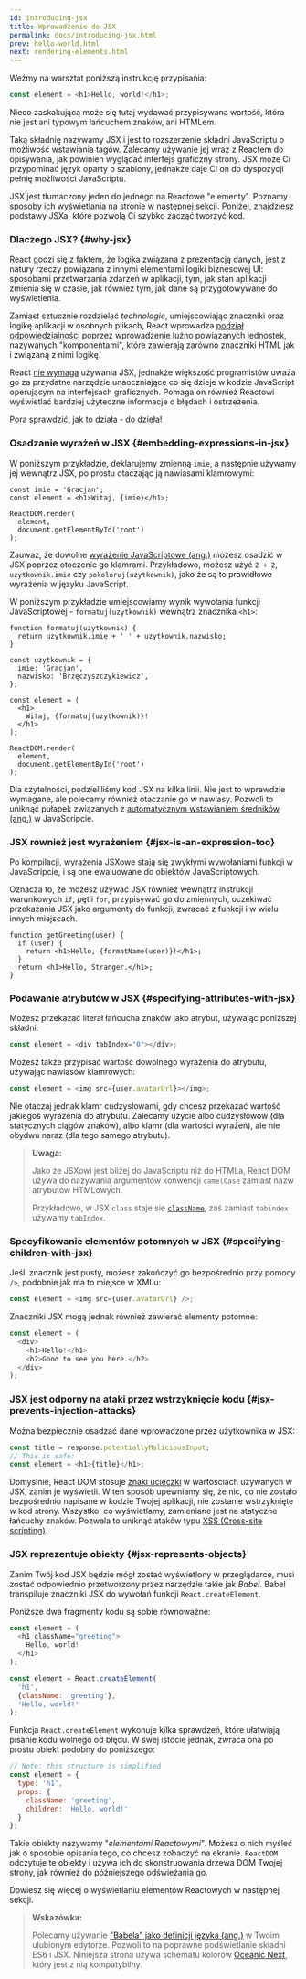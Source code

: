 ```yaml
---
id: introducing-jsx
title: Wprowadzenie do JSX
permalink: docs/introducing-jsx.html
prev: hello-world.html
next: rendering-elements.html
---
```


Weźmy na warsztat poniższą instrukcję przypisania:

```js
const element = <h1>Hello, world!</h1>;
```

Nieco zaskakującą może się tutaj wydawać przypisywana wartość,
 która nie jest ani typowym łańcuchem znaków, ani HTMLem.

Taką składnię nazywamy JSX i jest to rozszerzenie składni JavaScriptu 
o możliwość wstawiania tagów. Zalecamy używanie jej wraz z Reactem do opisywania,
jak powinien wyglądać interfejs graficzny strony.
JSX może Ci przypominać język oparty o szablony, jednakże daje Ci on do dyspozycji
pełnię możliwości JavaScriptu.

JSX jest tłumaczony jeden do jednego na Reactowe "elementy". Poznamy sposoby ich
wyświetlania na stronie w [następnej sekcji](/docs/rendering-elements.html).
Poniżej, znajdziesz podstawy JSXa, które pozwolą Ci szybko zacząć tworzyć kod.


### Dlaczego JSX? {#why-jsx}

React godzi się z faktem, że logika związana z prezentacją danych, jest z natury 
rzeczy powiązana z innymi elementami logiki biznesowej UI: sposobami przetwarzania
zdarzeń w aplikacji, tym, jak stan aplikacji zmienia się w czasie, jak również tym,
jak dane są przygotowywane do wyświetlenia. 

Zamiast sztucznie rozdzielać *technologie*, umiejscowiając znaczniki oraz logikę 
aplikacji w osobnych plikach, React wprowadza [podział odpowiedzialności](https://pl.wikipedia.org/wiki/Zasada_jednej_odpowiedzialno%C5%9Bci) 
poprzez wprowadzenie luźno powiązanych jednostek, nazywanych "komponentami", które
zawierają zarówno znaczniki HTML jak i związaną z nimi logikę.

React [nie wymaga](/docs/react-without-jsx.html) używania JSX, jednakże większość
programistów uważa go za przydatne narzędzie unaoczniające co się dzieje w kodzie
JavaScript operującym na interfejsach graficznych. Pomaga on również Reactowi 
wyświetlać bardziej użyteczne informacje o błędach i ostrzeżenia. 

Pora sprawdzić, jak to działa - do dzieła!

### Osadzanie wyrażeń w JSX {#embedding-expressions-in-jsx}

W poniższym przykładzie, deklarujemy zmienną `imie`, a następnie używamy jej 
wewnątrz JSX, po prostu otaczając ją nawiasami klamrowymi:

```js{1,2}
const imie = 'Gracjan';
const element = <h1>Witaj, {imie}</h1>;

ReactDOM.render(
  element,
  document.getElementById('root')
);
```

Zauważ, że dowolne [wyrażenie JavaScriptowe (ang.)](https://developer.mozilla.org/en-US/docs/Web/JavaScript/Guide/Expressions_and_Operators#Expressions)
możesz osadzić w JSX poprzez otoczenie go klamrami. Przykładowo, możesz użyć 
`2 + 2`, `uzytkownik.imie` czy `pokoloruj(uzytkownik)`, jako że są to prawidłowe
wyrażenia w języku JavaScript. 

W poniższym przykładzie umiejscowiamy wynik wywołania funkcji JavaScriptowej - 
`formatuj(uzytkownik)` wewnątrz znacznika `<h1>`:


```js{12}
function formatuj(uzytkownik) {
  return uzytkownik.imie + ' ' + uzytkownik.nazwisko;
}

const uzytkownik = {
  imie: 'Gracjan',
  nazwisko: 'Brzęczyszczykiewicz',
};

const element = (
  <h1>
    Witaj, {formatuj(uzytkownik)}!
  </h1>
);

ReactDOM.render(
  element,
  document.getElementById('root')
);
```

[](codepen://introducing-jsx)

Dla czytelności, podzieliliśmy kod JSX na kilka linii. Nie jest to wprawdzie 
wymagane, ale polecamy również otaczanie go w nawiasy. Pozwoli to uniknąć pułapek
związanych z [automatycznym wstawianiem średników (ang.)](http://stackoverflow.com/q/2846283) w JavaScripcie.

### JSX również jest wyrażeniem {#jsx-is-an-expression-too}

Po kompilacji, wyrażenia JSXowe stają się zwykłymi wywołaniami funkcji w JavaScripcie,
i są one ewaluowane do obiektów JavaScriptowych.

Oznacza to, że możesz używać JSX również wewnątrz instrukcji warunkowych `if`,
pętli `for`, przypisywać go do zmiennych, oczekiwać przekazania JSX jako argumenty
do funkcji, zwracać z funkcji i w wielu innych miejscach.

```js{3,5}
function getGreeting(user) {
  if (user) {
    return <h1>Hello, {formatName(user)}!</h1>;
  }
  return <h1>Hello, Stranger.</h1>;
}
```

### Podawanie atrybutów w JSX {#specifying-attributes-with-jsx}

Możesz przekazać literał łańcucha znaków jako atrybut, używając poniższej składni:

```js
const element = <div tabIndex="0"></div>;
```

Możesz także przypisać wartość dowolnego wyrażenia do atrybutu, używając nawiasów
klamrowych:

```js
const element = <img src={user.avatarUrl}></img>;
```

Nie otaczaj jednak klamr cudzysłowami, gdy chcesz przekazać wartość jakiegoś 
wyrażenia do atrybutu. Zalecamy użycie albo cudzysłowów (dla statycznych ciągów 
znaków), albo klamr (dla wartości wyrażeń), ale nie obydwu naraz (dla tego samego
atrybutu). 


>**Uwaga:**
>
> Jako że JSXowi jest bliżej do JavaScriptu niż do HTMLa, React DOM używa do nazywania 
> argumentów konwencji `camelCase` zamiast nazw atrybutów HTMLowych.
>
> Przykładowo, w JSX `class` staje się [`className`](https://developer.mozilla.org/pl/docs/Web/API/Element/className),
> zaś zamiast `tabindex` używamy `tabIndex`. 
>

### Specyfikowanie elementów potomnych w JSX {#specifying-children-with-jsx}

Jeśli znacznik jest pusty, możesz zakończyć go bezpośrednio przy pomocy `/>`,
podobnie jak ma to miejsce w XMLu:

```js
const element = <img src={user.avatarUrl} />;
```

Znaczniki JSX mogą jednak również zawierać elementy potomne:

```js
const element = (
  <div>
    <h1>Hello!</h1>
    <h2>Good to see you here.</h2>
  </div>
);
```

### JSX jest odporny na ataki przez wstrzyknięcie kodu {#jsx-prevents-injection-attacks}

Można bezpiecznie osadzać dane wprowadzone przez użytkownika w JSX:

```js
const title = response.potentiallyMaliciousInput;
// This is safe:
const element = <h1>{title}</h1>;
```

Domyślnie, React DOM stosuje [znaki ucieczki](https://pl.wikipedia.org/wiki/Znak_modyfikacji)
w wartościach używanych w JSX, zanim je wyświetli. W ten sposób upewniamy się,
że nic, co nie zostało bezpośrednio napisane w kodzie Twojej aplikacji, nie zostanie
wstrzyknięte w kod strony. Wszystko, co wyświetlamy, zamieniane jest na statyczne
łańcuchy znaków. Pozwala to uniknąć ataków typu [XSS (Cross-site scripting)](https://pl.wikipedia.org/wiki/Cross-site_scripting). 


### JSX reprezentuje obiekty {#jsx-represents-objects}

Zanim Twój kod JSX będzie mógł zostać wyświetlony w przeglądarce, musi zostać 
odpowiednio przetworzony przez narzędzie takie jak _Babel_. Babel transpiluje 
znaczniki JSX do wywołań funkcji `React.createElement`. 

Poniższe dwa fragmenty kodu są sobie równoważne:

```js
const element = (
  <h1 className="greeting">
    Hello, world!
  </h1>
);
```

```js
const element = React.createElement(
  'h1',
  {className: 'greeting'},
  'Hello, world!'
);
```

Funkcja `React.createElement` wykonuje kilka sprawdzeń, które ułatwiają pisanie
kodu wolnego od błędu. W swej istocie jednak, zwraca ona po prostu obiekt 
podobny do poniższego:

```js
// Note: this structure is simplified
const element = {
  type: 'h1',
  props: {
    className: 'greeting',
    children: 'Hello, world!'
  }
};
```

Takie obiekty nazywamy "_elementami Reactowymi_". Możesz o nich myśleć jak o sposobie
opisania tego, co chcesz zobaczyć na ekranie. `ReactDOM` odczytuje te obiekty 
i używa ich do skonstruowania drzewa DOM Twojej strony, jak również do późniejszego
odświeżania go. 

Dowiesz się więcej o wyświetlaniu elementów Reactowych w następnej sekcji.

>**Wskazówka:**
>
> Polecamy używanie ["Babela" jako definicji języka (ang.)](http://babeljs.io/docs/editors)
> w Twoim ulubionym edytorze. Pozwoli to na poprawne podświetlanie składni ES6 i JSX.
> Niniejsza strona używa schematu kolorów [Oceanic Next](https://labs.voronianski.com/oceanic-next-color-scheme/),
> który jest z nią kompatybilny.
>
